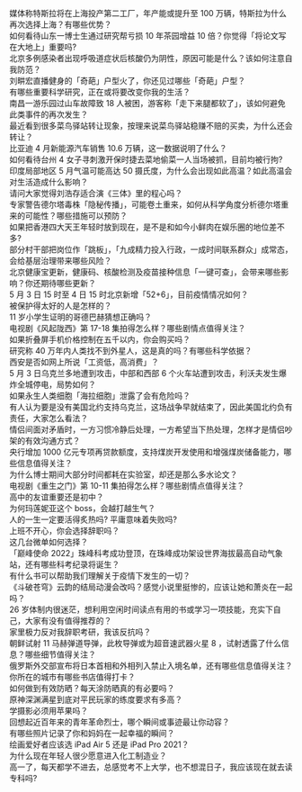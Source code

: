 媒体称特斯拉将在上海投产第二工厂，年产能或提升至 100 万辆，特斯拉为什么再次选择上海？有哪些优势？  
如何看待山东一博士生通过研究帮亏损 10 年茶园增益 10 倍？你觉得「将论文写在大地上」重要吗?  
北京多例感染者出现呼吸道症状后核酸仍为阴性，原因可能是什么？该如何注意自我防范？  
刘畊宏直播健身的「奇葩」户型火了，你还见过哪些「奇葩」户型？  
有哪些重要科学研究，正在或将要改变你我的生活？  
南昌一游乐园过山车故障致 18 人被困，游客称「走下来腿都软了」，该如何避免此类事件的再次发生？  
最近看到很多菜鸟驿站转让现象，按理来说菜鸟驿站稳赚不赔的买卖，为什么还会转让？  
比亚迪 4 月新能源汽车销售 10.6 万辆，这一数据说明了什么？  
如何看待台州 4 女子寻刺激开保时捷去菜地偷菜一人当场被抓，目前均被行拘?  
印度局部地区 5 月气温可能高达 50 摄氏度，为什么会出现如此高温？如此高温会对生活造成什么影响？  
请问大家觉得刘浩存适合演《三体》里的程心吗？  
专家警告德尔塔毒株「隐秘传播」，可能卷土重来，如何从科学角度分析德尔塔重来的可能性？哪些措施可以预防？  
如果把香港四大天王年轻时放到现在，是不是和如今小鲜肉在娱乐圈的地位差不多?  
部分村干部把岗位作「跳板」，「九成精力投入行政，一成时间联系群众」成常态，会给基层治理带来哪些风险？  
北京健康宝更新，健康码、核酸检测及疫苗接种信息「一键可查」，会带来哪些影响？你还期待哪些更新？  
5 月 3 日 15 时至 4 日 15 时北京新增「52+6」，目前疫情情况如何？  
被保护得太好的人是怎样的？  
11 岁小学生证明的哥德巴赫猜想正确吗？  
电视剧《风起陇西》第 17-18 集拍得怎么样？哪些剧情点值得关注？  
如果折叠屏手机价格控制在五千以内，你会购买吗？  
研究称 40 万年内人类找不到外星人，这是真的吗？有哪些科学依据？  
西安是否如网上所说「工资低，高消费」？  
5 月 3 日乌克兰多地遭到攻击，中部和西部 6 个火车站遭到攻击，利沃夫发生爆炸全城停电，局势如何？  
如果永生人类细胞「海拉细胞」泄露了会有危险吗？  
有人认为要是没有美国北约支持乌克兰，这场战争早就结束了，因此美国北约负有责任，大家怎么看法？  
情侣间面对矛盾时，一方习惯冷静后处理，一方希望当下热处理，怎样才是情侣吵架的有效沟通方式？  
央行增加 1000 亿元专项再贷款额度，支持煤炭开发使用和增强煤炭储备能力，哪些信息值得关注？  
为什么博士期间大部分时间都耗在实验室，却还是那么多水论文？  
电视剧《重生之门》第 10-11 集拍得怎么样？哪些剧情点值得关注？  
高中的友谊重要还是初中？  
为何玛莲妮亚这个 boss，会越打越生气？  
人的一生一定要活得炙热吗? 平庸意味着失败吗?  
上班不开心，你会选择辞职吗？  
这几台微单如何选择？  
「巅峰使命 2022」珠峰科考成功登顶，在珠峰成功架设世界海拔最高自动气象站，还有哪些科考纪录将诞生？  
有什么书可以帮助我们理解关于疫情下发生的一切？  
《斗破苍穹》云韵的结局动漫会改吗？感觉小说里挺惨的，应该让她和萧炎在一起吗？  
26 岁体制内很迷茫，想利用空闲时间读点有用的书或学习一项技能，充实下自己，大家有没有值得推荐的？  
家里极力反对我辞职考研，我该反抗吗？  
朝鲜试射 11 马赫弹道导弹，此枚导弹或为超音速武器火星 8 ，试射透露了什么信息？哪些细节值得关注？  
俄罗斯外交部宣布将日本首相和外相列入禁止入境名单，还有哪些信息值得关注？  
你所在的城市有哪些书店值得打卡？  
如何做到有效防晒？每天涂防晒真的有必要吗？  
原神深渊满星到底对平民玩家的练度要求有多高？  
学摄影必须用苹果吗？  
回想起近百年来的青年革命烈士，哪个瞬间或事迹最让你动容？  
有哪些照片记录了你和妈妈在一起幸福的瞬间？  
绘画爱好者应该选 iPad Air 5 还是 iPad Pro 2021？  
为什么现在年轻人很少愿意进入化工制造业？  
高一了，每天都学不进去，总感觉考不上大学，也不想混日子，我应该现在就去读专科吗?  
